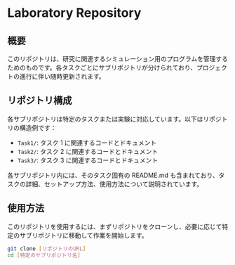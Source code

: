 # Laboratory Repository

## 概要

このリポジトリは、研究に関連するシミュレーション用のプログラムを管理するためのものです。各タスクごとにサブリポジトリが分けられており、プロジェクトの進行に伴い随時更新されます。

## リポジトリ構成

各サブリポジトリは特定のタスクまたは実験に対応しています。以下はリポジトリの構造例です：

- `Task1/`: タスク 1 に関連するコードとドキュメント
- `Task2/`: タスク 2 に関連するコードとドキュメント
- `Task3/`: タスク 3 に関連するコードとドキュメント

各サブリポジトリ内には、そのタスク固有の README.md も含まれており、タスクの詳細、セットアップ方法、使用方法について説明されています。

## 使用方法

このリポジトリを使用するには、まずリポジトリをクローンし、必要に応じて特定のサブリポジトリに移動して作業を開始します。

```bash
git clone [リポジトリのURL]
cd [特定のサブリポジトリ名]
```
